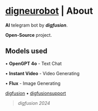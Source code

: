 # [digneurobot](https://t.me/digneurobot) | About

**AI** telegram bot by _**digfusion**_. 

**Open-Source** project.

## Models used

• **OpenGPT 4o** - Text Chat

• **Instant Video** - Video Generating

• **Flux** - Image Generating

[digfusion](https://t.me/digfusionbot) • [digfusionsupport](https://t.me/digfusionsupport)

> _digfusion 2024_
